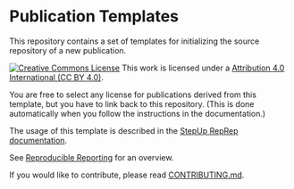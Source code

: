 # Publication Templates

This repository contains a set of templates for initializing the source repository of a new publication.

[![Creative Commons License](https://i.creativecommons.org/l/by-nc-sa/4.0/88x31.png)](http://creativecommons.org/licenses/by-nc-sa/4.0/)
This work is licensed under a [Attribution 4.0 International (CC BY 4.0)](https://creativecommons.org/licenses/by/4.0/).

You are free to select any license for publications derived from this template,
but you have to link back to this repository.
(This is done automatically when you follow the instructions in the documentation.)

The usage of this template is described in the [StepUp RepRep documentation](TODO).

See [Reproducible Reporting](https://github.com/reproducible-reporting) for an overview.

If you would like to contribute, please read [CONTRIBUTING.md](https://github.com/reproducible-reporting/.github/blob/main/CONTRIBUTING.md).
